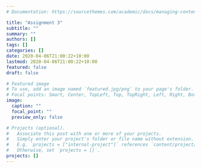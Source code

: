 ```yaml
---
# Documentation: https://sourcethemes.com/academic/docs/managing-content/

title: "Assignment 3"
subtitle: ""
summary: ""
authors: []
tags: []
categories: []
date: 2020-04-06T21:00:22+10:00
lastmod: 2020-04-06T21:00:22+10:00
featured: false
draft: false

# Featured image
# To use, add an image named `featured.jpg/png` to your page's folder.
# Focal points: Smart, Center, TopLeft, Top, TopRight, Left, Right, BottomLeft, Bottom, BottomRight.
image:
  caption: ""
  focal_point: ""
  preview_only: false

# Projects (optional).
#   Associate this post with one or more of your projects.
#   Simply enter your project's folder or file name without extension.
#   E.g. `projects = ["internal-project"]` references `content/project/deep-learning/index.md`.
#   Otherwise, set `projects = []`.
projects: []
---
```

